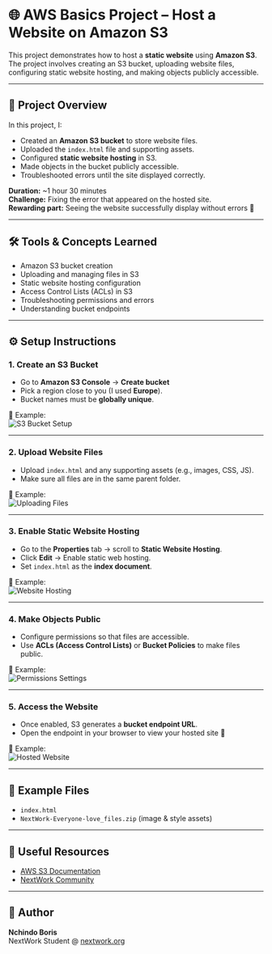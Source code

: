 # 🌐 AWS Basics Project – Host a Website on Amazon S3

This project demonstrates how to host a **static website** using **Amazon S3**.  
The project involves creating an S3 bucket, uploading website files, configuring static website hosting, and making objects publicly accessible.

---

## 📖 Project Overview
In this project, I:
- Created an **Amazon S3 bucket** to store website files.
- Uploaded the `index.html` file and supporting assets.
- Configured **static website hosting** in S3.
- Made objects in the bucket publicly accessible.
- Troubleshooted errors until the site displayed correctly.

**Duration:** ~1 hour 30 minutes  
**Challenge:** Fixing the error that appeared on the hosted site.  
**Rewarding part:** Seeing the website successfully display without errors 🎉  

---

## 🛠️ Tools & Concepts Learned
- Amazon S3 bucket creation
- Uploading and managing files in S3
- Static website hosting configuration
- Access Control Lists (ACLs) in S3
- Troubleshooting permissions and errors
- Understanding bucket endpoints

---

## ⚙️ Setup Instructions

### 1. Create an S3 Bucket
- Go to **Amazon S3 Console** → **Create bucket**
- Pick a region close to you (I used **Europe**).
- Bucket names must be **globally unique**.

📸 Example:  
![S3 Bucket Setup](docs/s3-bucket.png)

---

### 2. Upload Website Files
- Upload `index.html` and any supporting assets (e.g., images, CSS, JS).
- Make sure all files are in the same parent folder.

📸 Example:  
![Uploading Files](docs/upload-files.png)

---

### 3. Enable Static Website Hosting
- Go to the **Properties** tab → scroll to **Static Website Hosting**.
- Click **Edit** → Enable static web hosting.
- Set `index.html` as the **index document**.

📸 Example:  
![Website Hosting](docs/website-hosting.png)

---

### 4. Make Objects Public
- Configure permissions so that files are accessible.
- Use **ACLs (Access Control Lists)** or **Bucket Policies** to make files public.

📸 Example:  
![Permissions Settings](docs/make-public.png)

---

### 5. Access the Website
- Once enabled, S3 generates a **bucket endpoint URL**.
- Open the endpoint in your browser to view your hosted site 🎉

📸 Example:  
![Hosted Website](docs/final-website.png)

---

## 📂 Example Files
- `index.html`
- `NextWork-Everyone-love_files.zip` (image & style assets)

---

## 🔗 Useful Resources
- [AWS S3 Documentation](https://docs.aws.amazon.com/AmazonS3/latest/dev/WebsiteHosting.html)  
- [NextWork Community](https://community.nextwork.org)  

---

## 👤 Author
**Nchindo Boris**  
NextWork Student @ [nextwork.org](https://nextwork.org)
